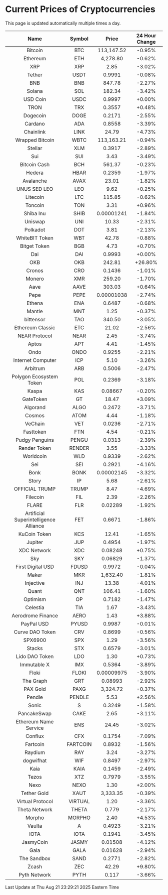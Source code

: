 # Current Prices of Cryptocurrencies
This page is updated automatically multiple times a day.

| Name | Symbol | Price | 24 Hour Change |
| :---: |:---:| :---: | :---: |
| Bitcoin | BTC | 113,147.52 | -0.95% |
| Ethereum | ETH | 4,278.80 | -0.62% |
| XRP | XRP | 2.85 | -3.02% |
| Tether | USDT | 0.9991 | -0.08% |
| BNB | BNB | 847.78 | -2.27% |
| Solana | SOL | 182.34 | -3.42% |
| USD Coin | USDC | 0.9997 | +0.00% |
| TRON | TRX | 0.3557 | +0.48% |
| Dogecoin | DOGE | 0.2171 | -2.55% |
| Cardano | ADA | 0.8558 | -3.39% |
| Chainlink | LINK | 24.79 | -4.73% |
| Wrapped Bitcoin | WBTC | 113,163.21 | -0.94% |
| Stellar | XLM | 0.3917 | -2.89% |
| Sui | SUI | 3.43 | -3.49% |
| Bitcoin Cash | BCH | 561.37 | -0.23% |
| Hedera | HBAR | 0.2359 | -1.97% |
| Avalanche | AVAX | 23.01 | -1.82% |
| UNUS SED LEO | LEO | 9.62 | +0.25% |
| Litecoin | LTC | 115.85 | -0.62% |
| Toncoin | TON | 3.31 | +0.96% |
| Shiba Inu | SHIB | 0.00001241 | -1.84% |
| Uniswap | UNI | 10.33 | -2.31% |
| Polkadot | DOT | 3.81 | -2.13% |
| WhiteBIT Token | WBT | 42.78 | -0.88% |
| Bitget Token | BGB | 4.73 | +0.70% |
| Dai | DAI | 0.9993 | +0.00% |
| OKB | OKB | 242.81 | +26.80% |
| Cronos | CRO | 0.1436 | -1.01% |
| Monero | XMR | 259.20 | -1.70% |
| Aave | AAVE | 303.03 | +0.64% |
| Pepe | PEPE | 0.00001038 | -2.74% |
| Ethena | ENA | 0.6487 | -0.68% |
| Mantle | MNT | 1.25 | -0.37% |
| bittensor | TAO | 340.50 | -3.05% |
| Ethereum Classic | ETC | 21.02 | -2.56% |
| NEAR Protocol | NEAR | 2.45 | -3.74% |
| Aptos | APT | 4.41 | -1.45% |
| Ondo | ONDO | 0.9255 | -2.21% |
| Internet Computer | ICP | 5.10 | -3.26% |
| Arbitrum | ARB | 0.5006 | -2.47% |
| Polygon Ecosystem Token | POL | 0.2369 | -3.18% |
| Kaspa | KAS | 0.08667 | -0.20% |
| GateToken | GT | 18.47 | +3.09% |
| Algorand | ALGO | 0.2472 | -3.71% |
| Cosmos | ATOM | 4.44 | -1.18% |
| VeChain | VET | 0.0236 | -2.71% |
| Fasttoken | FTN | 4.54 | -0.21% |
| Pudgy Penguins | PENGU | 0.0313 | -2.39% |
| Render Token | RENDER | 3.55 | -3.33% |
| Worldcoin | WLD | 0.9339 | -2.62% |
| Sei | SEI | 0.2921 | -4.16% |
| Bonk | BONK | 0.00002145 | -3.32% |
| Story | IP | 5.68 | -2.61% |
| OFFICIAL TRUMP | TRUMP | 8.47 | -4.69% |
| Filecoin | FIL | 2.39 | -2.26% |
| FLARE | FLR | 0.02289 | -1.92% |
| Artificial Superintelligence Alliance | FET | 0.6671 | -1.86% |
| KuCoin Token | KCS | 12.41 | -1.65% |
| Jupiter | JUP | 0.4954 | -1.97% |
| XDC Network | XDC | 0.08248 | +0.75% |
| Sky | SKY | 0.06829 | -1.37% |
| First Digital USD | FDUSD | 0.9972 | -0.04% |
| Maker | MKR | 1,632.40 | -1.81% |
| Injective | INJ | 13.38 | -4.01% |
| Quant | QNT | 106.41 | -1.60% |
| Optimism | OP | 0.7182 | -1.47% |
| Celestia | TIA | 1.67 | -3.43% |
| Aerodrome Finance | AERO | 1.43 | +3.88% |
| PayPal USD | PYUSD | 0.9987 | -0.01% |
| Curve DAO Token | CRV | 0.8699 | -0.56% |
| SPX6900 | SPX | 1.29 | -3.56% |
| Stacks | STX | 0.6579 | -3.01% |
| Lido DAO Token | LDO | 1.30 | +0.73% |
| Immutable X | IMX | 0.5364 | -3.89% |
| Floki | FLOKI | 0.00009975 | -3.90% |
| The Graph | GRT | 0.08993 | -2.92% |
| PAX Gold | PAXG | 3,324.72 | -0.37% |
| Pendle | PENDLE | 5.53 | +2.56% |
| Sonic | S | 0.3249 | -1.58% |
| PancakeSwap | CAKE | 2.65 | -3.11% |
| Ethereum Name Service | ENS | 24.45 | -3.02% |
| Conflux | CFX | 0.1754 | -7.09% |
| Fartcoin | FARTCOIN | 0.8932 | -1.56% |
| Raydium | RAY | 3.24 | -3.27% |
| dogwifhat | WIF | 0.8497 | -2.97% |
| Kaia | KAIA | 0.1459 | -2.49% |
| Tezos | XTZ | 0.7979 | -3.55% |
| Nexo | NEXO | 1.30 | +2.00% |
| Tether Gold | XAUT | 3,333.35 | -0.39% |
| Virtual Protocol | VIRTUAL | 1.20 | -3.36% |
| Theta Network | THETA | 0.779 | -2.17% |
| Morpho | MORPHO | 2.40 | +4.53% |
| Vaulta | A | 0.4923 | -3.21% |
| IOTA | IOTA | 0.1941 | -3.45% |
| JasmyCoin | JASMY | 0.01508 | -4.12% |
| Gala | GALA | 0.01628 | -2.94% |
| The Sandbox | SAND | 0.2771 | -2.82% |
| Zcash | ZEC | 42.29 | +9.80% |
| Pyth Network | PYTH | 0.117 | -3.66% |

Last Update at Thu Aug 21 23:29:21 2025 Eastern Time